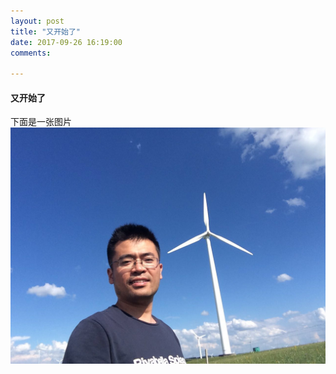 ```yaml
---
layout: post
title: "又开始了"
date: 2017-09-26 16:19:00
comments:

---
```


#### 又开始了

下面是一张图片
![wind-man](images/wind-man.jpeg)

